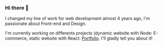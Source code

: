 ### Hi there 👋

I changed my line of work for web development almost 4 years ago, I'm passionate about Front-end and Design. 

I'm currently working on differents projects (dynamic website with Node: E-commerce, static website with React: [Portfolio](https://clairemarievaney.com).
I'll gladly tell you about it!


